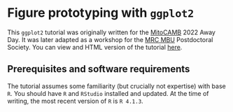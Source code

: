 # Figure prototyping with `ggplot2`

This `ggplot2` tutorial was originally written for the [MitoCAMB](https://www-neurosciences.medschl.cam.ac.uk/mitocamb/) 2022 Away Day. It was later adapted as a workshop for the [MRC MBU](https://www.mrc-mbu.cam.ac.uk/) Postdoctoral Society. You can view and HTML version of the tutorial [here](https://htmlpreview.github.io/?https://github.com/lbozhilova/pfc-datavis-tutorial/blob/main/tutorial.html).

## Prerequisites and software requirements

The tutorial assumes some familiarity (but crucially not expertise) with base `R`. You should have `R` and `RStudio` installed and updated. At the time of writing, the most recent version of `R` is `R 4.1.3`.
